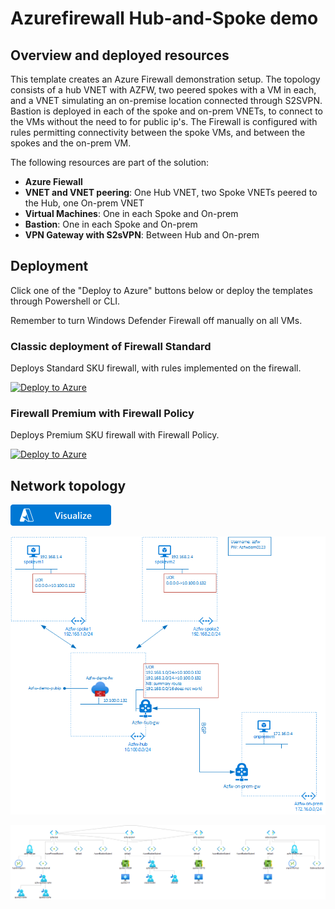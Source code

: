 # Azurefirewall Hub-and-Spoke demo
## Overview and deployed resources

This template creates an Azure Firewall demonstration setup. The topology consists of a hub VNET with AZFW, two peered spokes with a VM in each, and a VNET simulating an on-premise location connected through S2SVPN. Bastion is deployed in each of the spoke and on-prem VNETs, to connect to the VMs without the need to for public ip's.
The Firewall is configured with rules permitting connectivity between the spoke VMs, and between the spokes and the on-prem VM.

The following resources are part of the solution:

+ **Azure Fiewall**
+ **VNET and VNET peering**: One Hub VNET, two Spoke VNETs peered to the Hub, one On-prem VNET
+ **Virtual Machines**: One in each Spoke and On-prem
+ **Bastion**: One in each Spoke and On-prem
+ **VPN Gateway with S2sVPN**: Between Hub and On-prem

## Deployment 

Click one of the "Deploy to Azure" buttons below or deploy the templates through Powershell or CLI. 

Remember to turn Windows Defender Firewall off manually on all VMs.

### Classic deployment of Firewall Standard
Deploys Standard SKU firewall, with rules implemented on the firewall.

[![Deploy to Azure](https://aka.ms/deploytoazurebutton)](https://portal.azure.com/#create/Microsoft.Template/uri/https%3A%2F%2Fraw.githubusercontent.com%2Fmddazure%2F%2F101-azurefirewall-hub-spoke-demo%2Fmaster%2Fazuredeploy.json)


### Firewall Premium with Firewall Policy
Deploys Premium SKU firewall with Firewall Policy.

[![Deploy to Azure](https://aka.ms/deploytoazurebutton)](https://portal.azure.com/#create/Microsoft.Template/uri/https%3A%2F%2Fraw.githubusercontent.com%2Fmddazure%2F%2F101-azurefirewall-hub-spoke-demo%2Fmaster%2Fazuredeploy.fwmanager.json)

## Network topology

<a href="http://armviz.io/#/?load=https%3A%2F%2Fraw.githubusercontent.com%2FAzure%2Fazure-quickstart-templates%2Fmaster%2F101-azurefirewall-hub-spoke-demo%2Fazuredeploy.json" target="_blank">
<img src="https://raw.githubusercontent.com/Azure/azure-quickstart-templates/master/1-CONTRIBUTION-GUIDE/images/visualizebutton.png"/>
</a>

![Topology](images/azfwdemo.png)


![Topology](images/topology.png)



